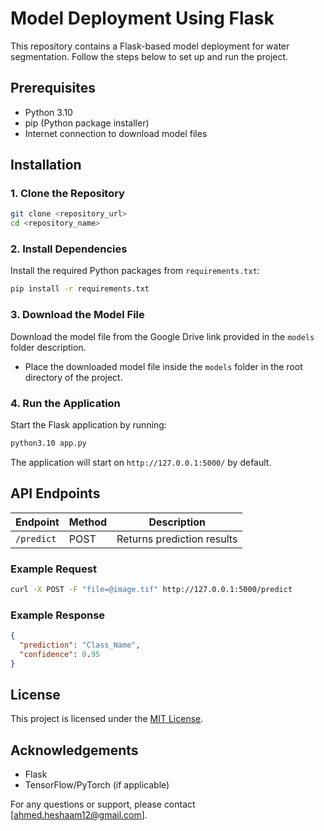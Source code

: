 # Model Deployment Using Flask

This repository contains a Flask-based model deployment for water segmentation. Follow the steps below to set up and run the project.

## Prerequisites
- Python 3.10
- pip (Python package installer)
- Internet connection to download model files

## Installation

### 1. Clone the Repository
```bash
git clone <repository_url>
cd <repository_name>
```

### 2. Install Dependencies
Install the required Python packages from `requirements.txt`:
```bash
pip install -r requirements.txt
```

### 3. Download the Model File
Download the model file from the Google Drive link provided in the `models` folder description.

- Place the downloaded model file inside the `models` folder in the root directory of the project.

### 4. Run the Application
Start the Flask application by running:
```bash
python3.10 app.py
```

The application will start on `http://127.0.0.1:5000/` by default.

## API Endpoints
| Endpoint       | Method | Description          |
|---------------|-------|--------------------|
| `/predict`    | POST  | Returns prediction results |

### Example Request
```bash
curl -X POST -F "file=@image.tif" http://127.0.0.1:5000/predict
```

### Example Response
```json
{
  "prediction": "Class_Name",
  "confidence": 0.95
}
```

## License
This project is licensed under the [MIT License](LICENSE).

## Acknowledgements
- Flask
- TensorFlow/PyTorch (if applicable)

For any questions or support, please contact [ahmed.heshaam12@gmail.com].


